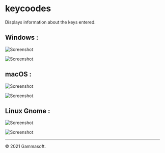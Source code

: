 # keycoodes

Displays information about the keys entered.

## Windows :

![Screenshot](../../docs/pictures/keycodes_w.png)

![Screenshot](../../docs/pictures/keycodes_wd.png)

## macOS :

![Screenshot](../../docs/pictures/keycodes_m.png)

![Screenshot](../../docs/pictures/keycodes_md.png)

## Linux Gnome :

![Screenshot](../../docs/pictures/keycodes_g.png)

![Screenshot](../../docs/pictures/keycodes_gd.png)

______________________________________________________________________________________________

© 2021 Gammasoft.
